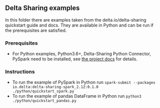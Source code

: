 ## Delta Sharing examples
In this folder there are examples taken from the delta.io/delta-sharing quickstart guide and docs. They are available in Python and can be run if the prerequisites are satisfied.

### Prerequisites
* For Python examples, Python3.6+, Delta-Sharing Python Connector, PySpark need to be installed, see [the project docs](https://github.com/delta-io/delta-sharing) for details.

### Instructions
* To run the example of PySpark in Python run `spark-submit --packages io.delta:delta-sharing-spark_2.12:0.1.0 ./python/quickstart_spark.py`
* To run the example of pandas DataFrame in Python run `python3 ./python/quickstart_pandas.py`